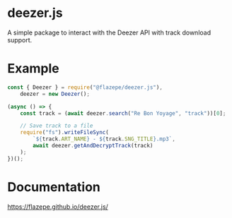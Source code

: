 # deezer.js

A simple package to interact with the Deezer API with track download support.

# Example

```js
const { Deezer } = require("@flazepe/deezer.js"),
	deezer = new Deezer();

(async () => {
	const track = (await deezer.search("Re Bon Yoyage", "track"))[0];

	// Save track to a file
	require("fs").writeFileSync(
		`${track.ART_NAME} - ${track.SNG_TITLE}.mp3`,
		await deezer.getAndDecryptTrack(track)
	);
})();
```

# Documentation

https://flazepe.github.io/deezer.js/
